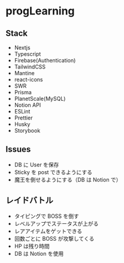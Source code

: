 # progLearning

## Stack

- Nextjs
- Typescript
- Firebase(Authentication)
- TailwindCSS
- Mantine
- react-icons
- SWR
- Prisma
- PlanetScale(MySQL)
- Notion API
- ESLint
- Prettier
- Husky
- Storybook

## Issues

- DB に User を保存
- Sticky を post できるようにする
- 魔王を倒せるようにする（DB は Notion で）

## レイドバトル

- タイピングで BOSS を倒す
- レベルアップでステータスが上がる
- レアアイテムをゲットできる
- 回数ごとに BOSS が攻撃してくる
- HP は残り時間
- DB は Notion を使用
